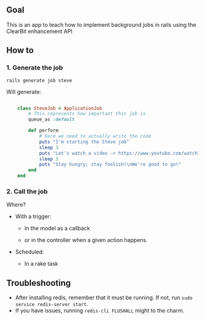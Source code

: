 ## Goal
This is an app to teach how to implement background jobs in rails using the ClearBit enhancement API

## How to
### 1. Generate the job

`rails generate job steve` 

Will generate:

```ruby

	class SteveJob < ApplicationJob
		# This represents how important this job is
		queue_as :default

		def perform
			# here we need to actually write the code
			puts "I'm starting the Steve job"
			sleep 3
			puts "Let's watch a video -> https://www.youtube.com/watch?v=s9E6XfJPAMM"
			sleep 3
			puts "Stay hungry; stay foolish!\nWe're good to go!"
		end
	end
```

### 2. Call the job

Where?

* With a trigger:
	* In the model as a callback 

	* or in the controller when a given action happens.

* Scheduled:
	* In a rake task

## Troubleshooting
* After installing redis, remember that it must be running. If not, run `sudo service redis-server start`.
* If you have issues, running `redis-cli FLUSHALL` might to the charm.
